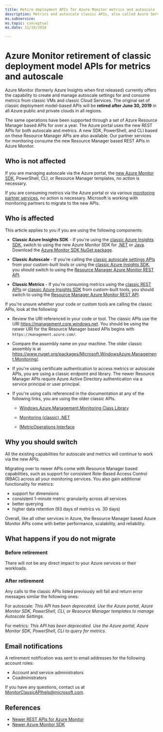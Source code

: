 ```yaml
---
title: Retire deployment APIs for Azure Monitor metrics and autoscale
description: Metrics and autoscale classic APIs, also called Azure Service Management (ASM) or RDFE deployment model being retired
ms.subservice: 
ms.topic: conceptual
ms.date: 11/19/2018

---
```


# Azure Monitor retirement of classic deployment model APIs for metrics and autoscale

Azure Monitor (formerly Azure Insights when first released) currently offers the capability to create and manage autoscale settings for and consume metrics from classic VMs and classic Cloud Services. The original set of classic deployment model-based APIs will be **retired after June 30, 2019** in all Azure public and private clouds in all regions.   

The same operations have been supported through a set of Azure Resource Manager based APIs for over a year. The Azure portal uses the new REST APIs for both autoscale and metrics. A new SDK, PowerShell, and CLI based on these Resource Manager APIs are also available. Our partner services for monitoring consume the new Resource Manager based REST APIs in Azure Monitor.  

## Who is not affected

If you are managing autoscale via the Azure portal, the [new Azure Monitor SDK](https://www.nuget.org/packages/Microsoft.Azure.Management.Monitor/), PowerShell, CLI, or Resource Manager templates, no action is necessary.  

If you are consuming metrics via the Azure portal or via various [monitoring partner services](./partners.md), no action is necessary. Microsoft is working with monitoring partners to migrate to the new APIs.

## Who is affected

This article applies to you if you are using the following components:

- **Classic Azure Insights SDK** - If you're using the [classic Azure Insights SDK](https://www.nuget.org/packages/Microsoft.WindowsAzure.Management.Monitoring/),  switch to using the new Azure Monitor SDK for [.NET](https://github.com/azure/azure-libraries-for-net#download) or [Java](https://github.com/azure/azure-libraries-for-java#download). Download the [Azure Monitor SDK NuGet package](https://www.nuget.org/packages/Microsoft.Azure.Management.Monitor/).

- **Classic Autoscale** - If you're calling the [classic autoscale settings APIs](/previous-versions/azure/reference/mt348562(v=azure.100)) from your custom-built tools or using the [classic Azure Insights SDK](https://www.nuget.org/packages/Microsoft.WindowsAzure.Management.Monitoring/), you should switch to using the [Resource Manager Azure Monitor REST API](/rest/api/monitor/autoscalesettings).

- **Classic Metrics** - If you're consuming metrics using the [classic REST APIs](/previous-versions/azure/reference/dn510374(v=azure.100)) or  [classic Azure Insights SDK](https://www.nuget.org/packages/Microsoft.WindowsAzure.Management.Monitoring/) from custom-built tools, you should switch to using the [Resource Manager Azure Monitor REST API](/rest/api/monitor/autoscalesettings). 

If you're unsure whether your code or custom tools are calling the classic APIs, look at the following:

- Review the URI referenced in your code or tool. The classic APIs use the URI https://management.core.windows.net. You should be using the newer URI for the Resource Manager based APIs begins with `https://management.azure.com/`.

- Compare the assembly name on your machine. The older classic assembly is  at  https://www.nuget.org/packages/Microsoft.WindowsAzure.Management.Monitoring/.

- If you're using certificate authentication to access metrics or autoscale APIs, you are using a classic endpoint and library. The newer Resource Manager APIs require Azure Active Directory authentication via a service principal or user principal.

- If you're using calls referenced in the documentation at any of the following links, you are using the older classic APIs.

  - [Windows.Azure.Management.Monitoring Class Library](/previous-versions/azure/dn510414(v=azure.100))

  - [Monitoring (classic) .NET](/previous-versions/azure/reference/mt348562(v%3dazure.100))

  - [IMetricOperations Interface](/previous-versions/azure/reference/dn802395(v%3dazure.100))

## Why you should switch

All the existing capabilities for autoscale and metrics will continue to work via the new APIs.  

Migrating over to newer APIs come with Resource Manager based capabilities, such as support for consistent Role-Based Access Control (RBAC) across all your monitoring services. You also gain additional functionality for metrics: 

- support for dimensions
- consistent 1-minute metric granularity across all services 
- better querying
- higher data retention (93 days of metrics vs. 30 days) 

Overall, like all other services in Azure, the Resource Manager based Azure Monitor APIs come with better performance, scalability, and reliability. 

## What happens if you do not migrate

### Before retirement

There will not be any direct impact to your Azure services or their workloads.  

### After retirement

Any calls to the classic APIs listed previously will fail and return error messages similar the following ones:

For autoscale:
*This API has been deprecated. Use the Azure portal, Azure Monitor SDK, PowerShell, CLI, or Resource Manager templates to manage Autoscale Settings*.  

For metrics: 
*This API has been deprecated. Use the Azure portal, Azure Monitor SDK, PowerShell, CLI to query for metrics*.

## Email notifications

A retirement notification was sent to email addresses for the following account roles: 

- Account and service administrators
- Coadministrators  

If you have any questions, contact us at MonitorClassicAPIhelp@microsoft.com.  

## References

- [Newer REST APIs for Azure Monitor](/rest/api/monitor/) 
- [Newer Azure Monitor SDK](https://www.nuget.org/packages/Microsoft.Azure.Management.Monitor/)

